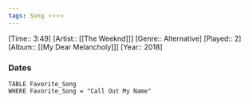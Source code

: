 ```yaml
---
tags: Song ⭐⭐⭐⭐ 
---
```

[Time:: 3:49]
[Artist:: [[The Weeknd]]]
[Genre:: Alternative]
[Played:: 2]
[Album:: [[My Dear Melancholy]]]
[Year:: 2018]
### Dates
````dataview
TABLE Favorite_Song
WHERE Favorite_Song = "Call Out My Name"
````